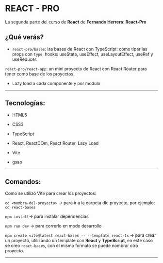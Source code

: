 # REACT - PRO

La segunda parte del curso de **React** de **Fernando Herrera**: **React-Pro**

## ¿Qué verás?

- `react-pro/bases`: las bases de React con TypeScript: cómo tipar las props con `type`, hooks: useState, useEffect, useLayoutEffect, useRef y useReducer.

`react-pro/react-app`: un mini proyecto de React con React Router para tener como base de los proyectos.

- Lazy load a cada componente y por modulo

---

## Tecnologías:

- HTML5

- CSS3

- TypeScript

- React, ReactDOm, React Router, Lazy Load

- Vite

- gsap

---

## Comandos:

Como se utilizó Vite para crear los proyectos:

`cd <nombre-del-proyecto>` -> para ir a la carpeta dle proyecto, por ejemplo: `cd react-bases`

`npm install`-> para instalar dependencias

`npm run dev` -> para correrlo en modo desarrollo


`npm create vite@latest react-bases -- --template react-ts` -> para crear un proyecto, utilizando un template con **React** y **TypeScript**, en este caso se creo `react-bases`, con el mismo formato se puede nombrar otro proyecto.

---